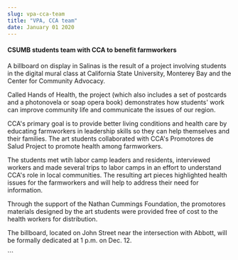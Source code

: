 ```yaml
---
slug: vpa-cca-team
title: "VPA, CCA team"
date: January 01 2020
---
```


 
<h4>CSUMB students team with CCA to benefit farmworkers</h4>
<p>
  A billboard on display in Salinas is the result of a project involving
  students in the digital mural class at California State University, Monterey
  Bay and the Center for Community Advocacy.
</p>
<p>
  Called Hands of Health, the project (which also includes a set of postcards
  and a photonovela or soap opera book) demonstrates how students' work can
  improve community life and communicate the issues of our region.
</p>
<p>
  CCA's primary goal is to provide better living conditions and health care by
  educating farmworkers in leadership skills so they can help themselves and
  their families. The art students collaborated with CCA's Promotores de Salud
  Project to promote health among farmworkers.
</p>
<p>
  The students met wtih labor camp leaders and residents, interviewed workers
  and made several trips to labor camps in an effort to understand CCA's role in
  local communities. The resulting art pieces highlighted health issues for the
  farmworkers and will help to address their need for information.
</p>
<p>
  Through the support of the Nathan Cummings Foundation, the promotores
  materials designed by the art students were provided free of cost to the
  health workers for distribution.
</p>
<p>
  The billboard, located on John Street near the intersection with Abbott, will
  be formally dedicated at 1 p.m. on Dec. 12.
</p>
```
